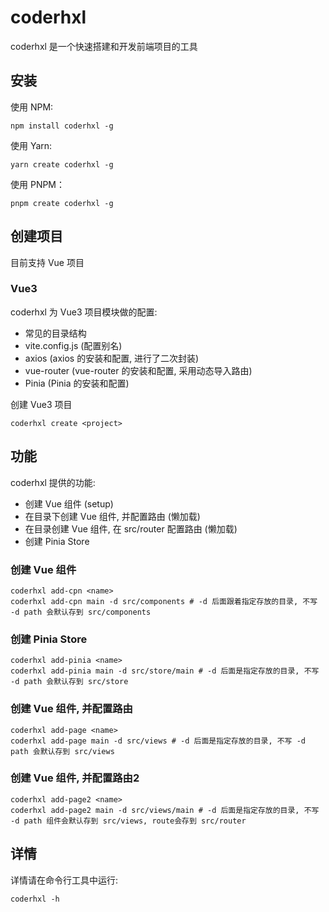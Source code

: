# coderhxl

coderhxl 是一个快速搭建和开发前端项目的工具

## 安装
使用 NPM: 

```shell
npm install coderhxl -g
```

使用 Yarn:
```shell
yarn create coderhxl -g
```

使用 PNPM：
```shell
pnpm create coderhxl -g
```

## 创建项目
目前支持 Vue 项目

### Vue3
coderhxl 为 Vue3 项目模块做的配置:
* 常见的目录结构
* vite.config.js  (配置别名)
* axios (axios 的安装和配置, 进行了二次封装)
* vue-router (vue-router 的安装和配置, 采用动态导入路由)
* Pinia (Pinia 的安装和配置)

创建 Vue3 项目
```shell
coderhxl create <project>
```

## 功能
coderhxl 提供的功能:
* 创建 Vue 组件 (setup)
* 在目录下创建 Vue 组件, 并配置路由 (懒加载)
* 在目录创建 Vue 组件, 在 src/router 配置路由 (懒加载)
* 创建 Pinia Store

### 创建 Vue 组件
```shell
coderhxl add-cpn <name> 
coderhxl add-cpn main -d src/components # -d 后面跟着指定存放的目录, 不写 -d path 会默认存到 src/components
```

### 创建 Pinia Store
```shell
coderhxl add-pinia <name> 
coderhxl add-pinia main -d src/store/main # -d 后面是指定存放的目录, 不写 -d path 会默认存到 src/store
```

### 创建 Vue 组件, 并配置路由

```shell
coderhxl add-page <name> 
coderhxl add-page main -d src/views # -d 后面是指定存放的目录, 不写 -d path 会默认存到 src/views
```

### 创建 Vue 组件, 并配置路由2
```shell
coderhxl add-page2 <name>
coderhxl add-page2 main -d src/views/main # -d 后面是指定存放的目录, 不写 -d path 组件会默认存到 src/views, route会存到 src/router
```

## 详情
详情请在命令行工具中运行:
```shell
coderhxl -h
```